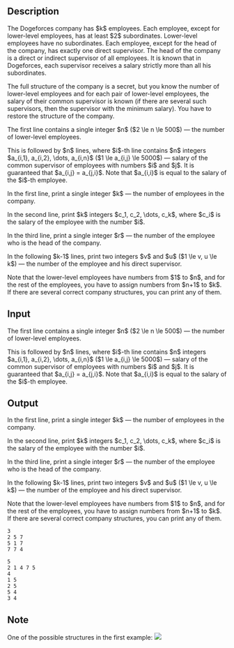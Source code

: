 ## Description

<div><p>The Dogeforces company has $k$ employees. Each employee, except for lower-level employees, has at least $2$ subordinates. Lower-level employees have no subordinates. Each employee, except for the head of the company, has exactly one direct supervisor. The head of the company is a direct or indirect supervisor of all employees. It is known that in Dogeforces, each supervisor receives a salary strictly more than all his subordinates.</p><p>The full structure of the company is a secret, but you know the number of lower-level employees and for each pair of lower-level employees, the salary of their common supervisor is known (if there are several such supervisors, then the supervisor with the minimum salary). You have to restore the structure of the company.</p></div><div class="input-specification"><p>The first line contains a single integer $n$ ($2 \le n \le 500$) — the number of lower-level employees.</p><p>This is followed by $n$ lines, where $i$-th line contains $n$ integers $a_{i,1}, a_{i,2}, \dots, a_{i,n}$ ($1 \le a_{i,j} \le 5000$) — salary of the common supervisor of employees with numbers $i$ and $j$. It is guaranteed that $a_{i,j} = a_{j,i}$. Note that $a_{i,i}$ is equal to the salary of the $i$-th employee.</p></div><div class="output-specification"><p>In the first line, print a single integer $k$ — the number of employees in the company.</p><p>In the second line, print $k$ integers $c_1, c_2, \dots, c_k$, where $c_i$ is the salary of the employee with the number $i$.</p><p>In the third line, print a single integer $r$ — the number of the employee who is the head of the company.</p><p>In the following $k-1$ lines, print two integers $v$ and $u$ ($1 \le v, u \le k$) — the number of the employee and his direct supervisor.</p><p>Note that the lower-level employees have numbers from $1$ to $n$, and for the rest of the employees, you have to assign numbers from $n+1$ to $k$. If there are several correct company structures, you can print any of them.</p></div>

## Input

<p>The first line contains a single integer $n$ ($2 \le n \le 500$) — the number of lower-level employees.</p><p>This is followed by $n$ lines, where $i$-th line contains $n$ integers $a_{i,1}, a_{i,2}, \dots, a_{i,n}$ ($1 \le a_{i,j} \le 5000$) — salary of the common supervisor of employees with numbers $i$ and $j$. It is guaranteed that $a_{i,j} = a_{j,i}$. Note that $a_{i,i}$ is equal to the salary of the $i$-th employee.</p>

## Output

<p>In the first line, print a single integer $k$ — the number of employees in the company.</p><p>In the second line, print $k$ integers $c_1, c_2, \dots, c_k$, where $c_i$ is the salary of the employee with the number $i$.</p><p>In the third line, print a single integer $r$ — the number of the employee who is the head of the company.</p><p>In the following $k-1$ lines, print two integers $v$ and $u$ ($1 \le v, u \le k$) — the number of the employee and his direct supervisor.</p><p>Note that the lower-level employees have numbers from $1$ to $n$, and for the rest of the employees, you have to assign numbers from $n+1$ to $k$. If there are several correct company structures, you can print any of them.</p>





```input1
3
2 5 7
5 1 7
7 7 4
```




```output1
5
2 1 4 7 5 
4
1 5
2 5
5 4
3 4
```



## Note

<p>One of the possible structures in the first example: <img class="tex-graphics" src="file://L2VBIOHC.png" style="max-width: 100.0%;max-height: 100.0%;"></p>
